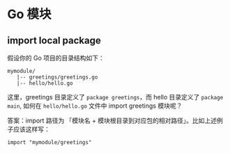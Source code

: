 # Go 模块

## import local package

假设你的 Go 项目的目录结构如下：

```text
mymodule/
   |-- greetings/greetings.go
   |-- hello/hello.go
```

这里，greetings 目录定义了 `package greetings`，而 hello 目录定义了 `package main`,
如何在 `hello/hello.go` 文件中 import greetings 模块呢？

答案：import 路径为 「模块名 + 模块根目录到对应包的相对路径」。比如上述例子应该这样写：

```golang
import "mymodule/greetings"
```
